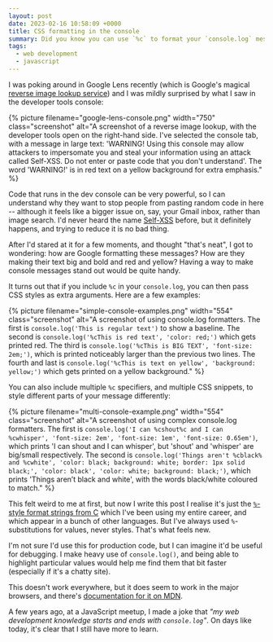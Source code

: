 ```yaml
---
layout: post
date: 2023-02-16 10:58:09 +0000
title: CSS formatting in the console
summary: Did you know you can use `%c` to format your `console.log` messages?
tags:
  - web development
  - javascript
---
```


I was poking around in Google Lens recently (which is Google's magical [reverse image lookup service][bulb]) and I was mildly surprised by what I saw in the developer tools console:

{%
  picture
  filename="google-lens-console.png"
  width="750"
  class="screenshot"
  alt="A screenshot of a reverse image lookup, with the developer tools open on the right-hand side. I've selected the console tab, with a message in large text: 'WARNING! Using this console may allow attackers to impersomate you and steal your information using an attack called Self-XSS. Do not enter or paste code that you don't understand'. The word 'WARNING!' is in red text on a yellow background for extra emphasis."
%}

Code that runs in the dev console can be very powerful, so I can understand why they want to stop people from pasting random code in here -- although it feels like a bigger issue on, say, your Gmail inbox, rather than image search.
I'd never heard the name [Self-XSS][self-xss] before, but it definitely happens, and trying to reduce it is no bad thing.

After I'd stared at it for a few moments, and thought "that's neat", I got to wondering: how are Google formatting these messages?
How are they making their text big and bold and red and yellow?
Having a way to make console messages stand out would be quite handy.

It turns out that if you include `%c` in your `console.log`, you can then pass CSS styles as extra arguments.
Here are a few examples:

{%
  picture
  filename="simple-console-examples.png"
  width="554"
  class="screenshot"
  alt="A screenshot of using console.log formatters. The first is `console.log('This is regular text')` to show a baseline. The second is `console.log('%cThis is red text', 'color: red;')` which gets printed red. The third is `console.log('%cThis is BIG TEXT', 'font-size: 2em;')`, which is printed noticeably larger than the previous two lines. The fourth and last is `console.log('%cThis is text on yellow', 'background: yellow;')` which gets printed on a yellow background."
%}

You can also include multiple `%c` specifiers, and multiple CSS snippets, to style different parts of your message differently:

{%
  picture
  filename="multi-console-example.png"
  width="554"
  class="screenshot"
  alt="A screenshot of using complex console.log formatters. The first is `console.log('I can %cshout%c and I can %cwhisper', 'font-size: 2em', 'font-size: 1em', 'font-size: 0.65em')`, which prints 'I can shout and I can whisper', but 'shout' and 'whisper' are big/small respectively. The second is `console.log('Things aren't %cblack% and %cwhite', 'color: black; background: white; border: 1px solid black;', 'color: black', 'color: white; background: black;')`, which prints 'Things aren’t black and white', with the words black/white coloured to match."
%}

This felt weird to me at first, but now I write this post I realise it's just the [`%`-style format strings from C][printf] which I've been using my entire career, and which appear in a bunch of other languages.
But I've always used `%`-substitutions for values, never styles.
That's what feels new.

I'm not sure I'd use this for production code, but I can imagine it'd be useful for debugging.
I make heavy use of `console.log()`, and being able to highlight particular values would help me find them that bit faster (especially if it's a chatty site).

This doesn't work everywhere, but it does seem to work in the major browsers, and there's [documentation for it on MDN][mdn].

A few years ago, at a JavaScript meetup, I made a joke that *"my web development knowledge starts and ends with `console.log`"*.
On days like today, it's clear that I still have more to learn.

[mdn]: https://developer.mozilla.org/en-US/docs/Web/API/console#styling_console_output
[bulb]: /2023/changing-the-bulb-in-a-meridian-lighting-cir100b-ceiling-light/
[self-xss]: https://en.wikipedia.org/wiki/Self-XSS
[printf]: https://en.wikipedia.org/wiki/Printf_format_string
